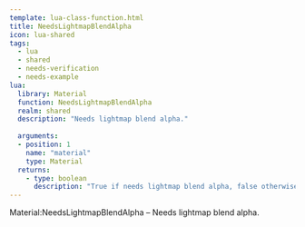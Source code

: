 ```yaml
---
template: lua-class-function.html
title: NeedsLightmapBlendAlpha
icon: lua-shared
tags:
  - lua
  - shared
  - needs-verification
  - needs-example
lua:
  library: Material
  function: NeedsLightmapBlendAlpha
  realm: shared
  description: "Needs lightmap blend alpha."
  
  arguments:
  - position: 1
    name: "material"
    type: Material
  returns:
    - type: boolean
      description: "True if needs lightmap blend alpha, false otherwise."
---
```


<div class="lua__search__keywords">
Material:NeedsLightmapBlendAlpha &#x2013; Needs lightmap blend alpha.
</div>
